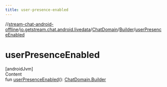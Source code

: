 ```yaml
---
title: user-presence-enabled
---
```

//[stream-chat-android-offline](../../../../index.md)/[io.getstream.chat.android.livedata](../../index.md)/[ChatDomain](../index.md)/[Builder](index.md)/[userPresenceEnabled](userPresenceEnabled.md)



# userPresenceEnabled  
[androidJvm]  
Content  
fun [userPresenceEnabled](userPresenceEnabled.md)(): [ChatDomain.Builder](index.md)  



